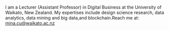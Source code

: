 I am a Lecturer (Assistant Professor) in Digital Business at the University of Waikato, New Zealand. My expertises include design science research, data analytics, data mining and big data,and blockchain.Reach me at: mina.cu@waikato.ac.nz
<!---
MinaUoA/MinaUoA is a ✨ special ✨ repository because its `README.md` (this file) appears on your GitHub profile.
You can click the Preview link to take a look at your changes.
--->
